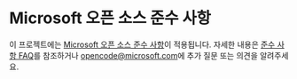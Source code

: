 # <a name="microsoft-open-source-code-of-conduct"></a>Microsoft 오픈 소스 준수 사항

이 프로젝트에는 [Microsoft 오픈 소스 준수 사항](https://opensource.microsoft.com/codeofconduct/)이 적용됩니다.
자세한 내용은 [준수 사항 FAQ](https://opensource.microsoft.com/codeofconduct/faq/)를 참조하거나 [opencode@microsoft.com](mailto:opencode@microsoft.com)에 추가 질문 또는 의견을 알려주세요.
